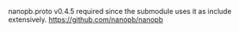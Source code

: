 nanopb.proto v0.4.5 required since the submodule uses it as include extensively.
https://github.com/nanopb/nanopb
